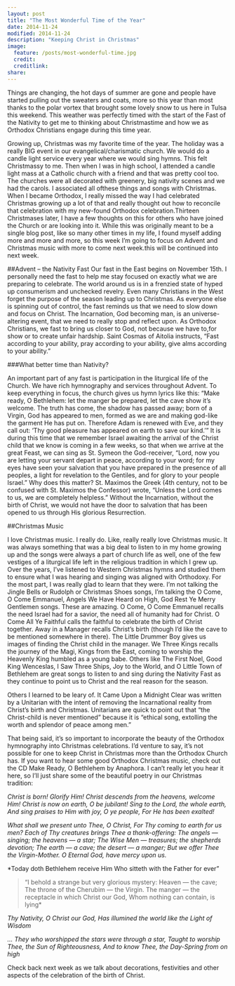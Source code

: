 ```yaml
---
layout: post
title: "The Most Wonderful Time of the Year"
date: 2014-11-24
modified: 2014-11-24 
description: "Keeping Christ in Christmas"
image: 
  feature: /posts/most-wonderful-time.jpg
  credit:
  creditlink:
share:
---
```


Things are changing, the hot days of summer are gone and people have started pulling out the sweaters and coats, more so this year than most thanks to the polar vortex that brought some lovely snow to us here in Tulsa this weekend. This weather was perfectly timed with the start of the Fast of the Nativity to get me to thinking about Christmastime and how we as Orthodox Christians engage during this time year.

Growing up, Christmas was my favorite time of the year. The holiday was a really BIG event in our evangelical/charismatic church. We would do a candle light service every year where we would sing hymns. This felt Christmassy to me. Then when I was in high school, I attended a candle light mass at a Catholic church with a friend and that was pretty cool too. The churches were all decorated with greenery, big nativity scenes and we had the carols. I associated all ofthese things and songs with Christmas. When I became Orthodox, I really missed the way I had celebrated Christmas growing up a lot of that and really thought out how to reconcile that celebration with my new-found Orthodox celebration.Thirteen Christmases later, I have a few thoughts on this for others who have joined the Church or are looking into it. While this was originally meant to be a single blog post, like so many other times in my life, I found myself adding more and more and more, so this week I’m going to focus on Advent and Christmas music with more to come next week.this will be continued into next week.

##Advent – the Nativity Fast
Our fast in the East begins on November 15th. I personally need the fast to help me stay focused on exactly what we are preparing to celebrate. The world around us is in a frenzied state of hyped up consumerism and unchecked revelry. Even many Christians in the West forget the purpose of the season leading up to Christmas. As everyone else is spinning out of control, the fast reminds us that we need to slow down and focus on Christ. The Incarnation, God becoming man, is an universe-altering event, that we need to really stop and reflect upon. As Orthodox Christians, we fast to bring us closer to God, not because we have to,for show or to create unfair hardship. Saint Cosmas of Aitolia instructs, “Fast according to your ability, pray according to your ability, give alms according to your ability.”

###What better time than Nativity?

An important part of any fast is participation in the liturgical life of the Church. We have rich hymnography and services throughout Advent. To keep everything in focus, the church gives us hymn lyrics like this: “Make ready, O Bethlehem: let the manger be prepared, let the cave show it’s welcome. The truth has come, the shadow has passed away; born of a Virgin, God has appeared to men, formed as we are and making god-like the garment He has put on. Therefore Adam is renewed with Eve, and they call out: ‘Thy good pleasure has appeared on earth to save our kind.’” It is during this time that we remember Israel awaiting the arrival of the Christ child that we know is coming in a few weeks, so that when we arrive at the great Feast, we can sing as St. Symeon the God-receiver, “Lord, now you are letting your servant depart in peace, according to your word; for my eyes have seen your salvation that you have prepared in the presence of all peoples, a light for revelation to the Gentiles, and for glory to your people Israel.” Why does this matter? St. Maximos the Greek (4th century, not to be confused with St. Maximos the Confessor) wrote, “Unless the Lord comes to us, we are completely helpless.” Without the Incarnation, without the birth of Christ, we would not have the door to salvation that has been opened to us through His glorious Resurrection.

##Christmas Music

I love Christmas music. I really do. Like, really really love Christmas music. It was always something that was a big deal to listen to in my home growing up and the songs were always a part of church life as well, one of the few vestiges of a liturgical life left in the religious tradition in which I grew up. Over the years, I’ve listened to Western Christmas hymns and studied them to ensure what I was hearing and singing was aligned with Orthodoxy. For the most part, I was really glad to learn that they were. I’m not talking the Jingle Bells or Rudolph or Christmas Shoes songs, I’m talking the O Come, O Come Emmanuel, Angels We Have Heard on High,  God Rest Ye Merry Gentlemen songs. These are amazing. O Come, O Come Emmanuel recalls the need Israel had for a savior, the need all of humanity had for Christ. O Come All Ye Faithful calls the faithful to celebrate the birth of Christ together. Away in a Manager recalls Christ’s birth (though I’d like the cave to be mentioned somewhere in there). The Little Drummer Boy gives us images of finding the Christ child in the manager. We Three Kings recalls the journey of the Magi, Kings from the East, coming to worship the Heavenly King humbled as a young babe. Others like The First Noel, Good King Wenceslas, I Saw Three Ships, Joy to the World, and O Little Town of Bethlehem are great songs to listen to and sing during the Nativity Fast as they continue to point us to Christ and the real reason for the season.

Others I learned to be leary of. It Came Upon a Midnight Clear was written by a Unitarian with the intent of removing the Incarnational reality from Christ’s birth and Christmas. Unitarians are quick to point out that “the Christ-child is never mentioned” because it is “ethical song, extolling the worth and splendor of peace among men.”

That being said, it’s so important to incorporate the beauty of the Orthodox hymnography into Christmas celebrations. I’d venture to say, it’s not possible for one to keep Christ in Christmas more than the Orthodox Church has. If you want to hear some good Orthodox Christmas music, check out the CD Make Ready, O Bethlehem by Anaphora. I can’t really let you hear it here, so I’ll just share some of the beautiful poetry in our Christmas tradition:

*Christ is born! Glorify Him!
Christ descends from the heavens, welcome Him!
Christ is now on earth, O be jubilant!
Sing to the Lord, the whole earth,
And sing praises to Him with joy, O ye people,
For He has been exalted!*

*What shall we present unto Thee, O Christ,
For Thy coming to earth for us men?
Each of Thy creatures brings Thee a thank-offering:
The angels — singing; the heavens — a star;
The Wise Men — treasures; the shepherds devotion;
The earth — a cave; the desert — a manger;
But we offer Thee the Virgin-Mother. O Eternal God, have mercy upon us.*

*Today doth Bethlehem receive Him
Who sitteth with the Father for ever”

>“I behold a strange but very glorious mystery:
Heaven — the cave;
The throne of the Cherubim — the Virgin.
The manger — the receptacle in which Christ our God,
Whom nothing can contain, is lying*

*Thy Nativity, O Christ our God,
Has illumined the world like the Light of Wisdom*

*… They who worshipped the stars were through a star,
Taught to worship Thee, the Sun of Righteousness,
And to know Thee, the Day-Spring from on high*

Check back next week as we talk about decorations, festivities and other aspects of the celebration of the birth of Christ.

